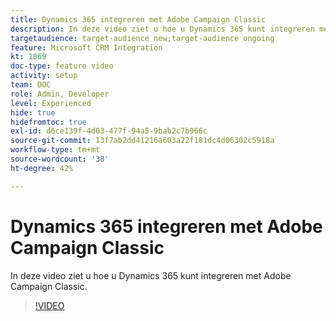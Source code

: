 ```yaml
---
title: Dynamics 365 integreren met Adobe Campaign Classic
description: In deze video ziet u hoe u Dynamics 365 kunt integreren met Adobe Campaign Classic.
targetaudience: target-audience new;target-audience ongoing
feature: Microsoft CRM Integration
kt: 1869
doc-type: feature video
activity: setup
team: DOC
role: Admin, Developer
level: Experienced
hide: true
hidefromtoc: true
exl-id: d6ce139f-4d03-477f-94a5-9bab2c7b966c
source-git-commit: 13f7ab2dd41216a603a22f181dc4d06302c5918a
workflow-type: tm+mt
source-wordcount: '38'
ht-degree: 42%

---
```


# Dynamics 365 integreren met Adobe Campaign Classic

In deze video ziet u hoe u Dynamics 365 kunt integreren met Adobe Campaign Classic.

>[!VIDEO](https://video.tv.adobe.com/v/23837?quality=12&learn=on)
